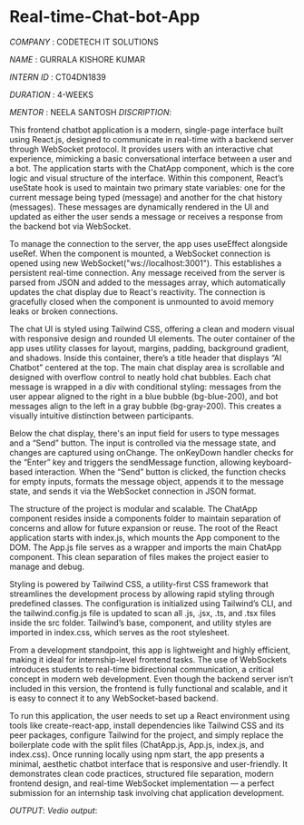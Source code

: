 # Real-time-Chat-bot-App
*COMPANY* : CODETECH IT SOLUTIONS

*NAME* : GURRALA KISHORE KUMAR 

*INTERN ID* : CT04DN1839

*DURATION* : 4-WEEKS

*MENTOR* : NEELA SANTOSH
*DISCRIPTION*:

This frontend chatbot application is a modern, single-page interface built using React.js, designed to communicate in real-time with a backend server through WebSocket protocol. It provides users with an interactive chat experience, mimicking a basic conversational interface between a user and a bot. The application starts with the ChatApp component, which is the core logic and visual structure of the interface. Within this component, React’s useState hook is used to maintain two primary state variables: one for the current message being typed (message) and another for the chat history (messages). These messages are dynamically rendered in the UI and updated as either the user sends a message or receives a response from the backend bot via WebSocket.

To manage the connection to the server, the app uses useEffect alongside useRef. When the component is mounted, a WebSocket connection is opened using new WebSocket("ws://localhost:3001"). This establishes a persistent real-time connection. Any message received from the server is parsed from JSON and added to the messages array, which automatically updates the chat display due to React's reactivity. The connection is gracefully closed when the component is unmounted to avoid memory leaks or broken connections.

The chat UI is styled using Tailwind CSS, offering a clean and modern visual with responsive design and rounded UI elements. The outer container of the app uses utility classes for layout, margins, padding, background gradient, and shadows. Inside this container, there’s a title header that displays “AI Chatbot” centered at the top. The main chat display area is scrollable and designed with overflow control to neatly hold chat bubbles. Each chat message is wrapped in a div with conditional styling: messages from the user appear aligned to the right in a blue bubble (bg-blue-200), and bot messages align to the left in a gray bubble (bg-gray-200). This creates a visually intuitive distinction between participants.

Below the chat display, there's an input field for users to type messages and a “Send” button. The input is controlled via the message state, and changes are captured using onChange. The onKeyDown handler checks for the “Enter” key and triggers the sendMessage function, allowing keyboard-based interaction. When the “Send” button is clicked, the function checks for empty inputs, formats the message object, appends it to the message state, and sends it via the WebSocket connection in JSON format.

The structure of the project is modular and scalable. The ChatApp component resides inside a components folder to maintain separation of concerns and allow for future expansion or reuse. The root of the React application starts with index.js, which mounts the App component to the DOM. The App.js file serves as a wrapper and imports the main ChatApp component. This clean separation of files makes the project easier to manage and debug.

Styling is powered by Tailwind CSS, a utility-first CSS framework that streamlines the development process by allowing rapid styling through predefined classes. The configuration is initialized using Tailwind’s CLI, and the tailwind.config.js file is updated to scan all .js, .jsx, .ts, and .tsx files inside the src folder. Tailwind’s base, component, and utility styles are imported in index.css, which serves as the root stylesheet.

From a development standpoint, this app is lightweight and highly efficient, making it ideal for internship-level frontend tasks. The use of WebSockets introduces students to real-time bidirectional communication, a critical concept in modern web development. Even though the backend server isn’t included in this version, the frontend is fully functional and scalable, and it is easy to connect it to any WebSocket-based backend.

To run this application, the user needs to set up a React environment using tools like create-react-app, install dependencies like Tailwind CSS and its peer packages, configure Tailwind for the project, and simply replace the boilerplate code with the split files (ChatApp.js, App.js, index.js, and index.css). Once running locally using npm start, the app presents a minimal, aesthetic chatbot interface that is responsive and user-friendly. It demonstrates clean code practices, structured file separation, modern frontend design, and real-time WebSocket implementation — a perfect submission for an internship task involving chat application development.

*OUTPUT*:
*Vedio output*:

